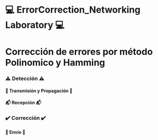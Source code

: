 # :computer: ErrorCorrection_Networking Laboratory :computer:

# Corrección de errores por método Polinomico y Hamming 
### :warning: Detección :warning:
#### :running: Transmisión y Propagación :running:
#### :mailbox_with_mail: Recepción :mailbox_with_mail:
### :heavy_check_mark: Corrección :heavy_check_mark:
####  :incoming_envelope: Envío :incoming_envelope:

